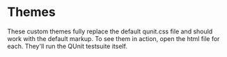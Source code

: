 Themes
======

These custom themes fully replace the default qunit.css file and should work
with the default markup. To see them in action, open the html file for each.
They'll run the QUnit testsuite itself.